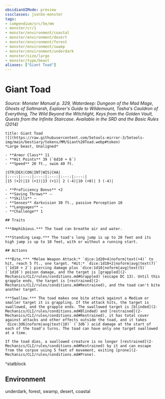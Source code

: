 ```yaml
---
obsidianUIMode: preview
cssclasses: json5e-monster
tags:
- compendium/src/5e/mm
- monster/cr/1
- monster/environment/coastal
- monster/environment/desert
- monster/environment/forest
- monster/environment/swamp
- monster/environment/underdark
- monster/size/large
- monster/type/beast
aliases: ["Giant Toad"]
---
```

# Giant Toad
*Source: Monster Manual p. 329, Waterdeep: Dungeon of the Mad Mage, Ghosts of Saltmarsh, Explorer's Guide to Wildemount, Tasha's Cauldron of Everything, The Wild Beyond the Witchlight, Keys from the Golden Vault, Quests from the Infinite Staircase. Available in the <span title='Systems Reference Document (5.1)'>SRD</span> and the Basic Rules (2014)*  

```ad-statblock
title: Giant Toad
![](https://raw.githubusercontent.com/5etools-mirror-3/5etools-img/main/bestiary/tokens/MM/Giant%20Toad.webp#token)
*Large beast, Unaligned*

- **Armor Class** 11
- **Hit Points** 39 (`6d10 + 6`)
- **Speed** 20 ft., swim 40 ft.

|STR|DEX|CON|INT|WIS|CHA|
|:---:|:---:|:---:|:---:|:---:|:---:|
|15 (+2)|13 (+1)|13 (+1)| 2 (-4)|10 (+0)| 3 (-4)|

- **Proficiency Bonus** +2
- **Saving Throws** ⏤
- **Skills** ⏤
- **Senses** darkvision 30 ft., passive Perception 10
- **Languages** —
- **Challenge** 1

## Traits

***Amphibious.*** The toad can breathe air and water.

***Standing Leap.*** The toad's long jump is up to 20 feet and its high jump is up to 10 feet, with or without a running start.

## Actions

***Bite.*** *Melee Weapon Attack:* `dice:1d20+4|noform|text(+4)` to hit, reach 5 ft., one target. *Hit:* `dice:1d10+2|noform|avg|text(7)` (`1d10 + 2`) piercing damage plus `dice:1d10|noform|avg|text(5)` (`1d10`) poison damage, and the target is [grappled](2-Mechanics/CLI/rules/conditions.md#Grappled) (escape DC 13). Until this grapple ends, the target is [restrained](2-Mechanics/CLI/rules/conditions.md#Restrained), and the toad can't bite another target.

***Swallow.*** The toad makes one bite attack against a Medium or smaller target it is grappling. If the attack hits, the target is swallowed, and the grapple ends. The swallowed target is [blinded](2-Mechanics/CLI/rules/conditions.md#Blinded) and [restrained](2-Mechanics/CLI/rules/conditions.md#Restrained), it has total cover against attacks and other effects outside the toad, and it takes `dice:3d6|noform|avg|text(10)` (`3d6`) acid damage at the start of each of the toad's turns. The toad can have only one target swallowed at a time.

If the toad dies, a swallowed creature is no longer [restrained](2-Mechanics/CLI/rules/conditions.md#Restrained) by it and can escape from the corpse using 5 feet of movement, exiting [prone](2-Mechanics/CLI/rules/conditions.md#Prone).
```
^statblock

## Environment

underdark, forest, swamp, desert, coastal
